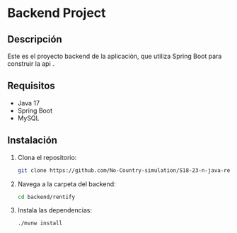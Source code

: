 # Backend Project

## Descripción

Este es el proyecto backend de la aplicación, que utiliza Spring Boot para construir la api .

## Requisitos
- Java 17
- Spring Boot
- MySQL

## Instalación
1. Clona el repositorio:
   ```bash
   git clone https://github.com/No-Country-simulation/S18-23-n-java-react.git

2. Navega a la carpeta del backend:
   ```bash
   cd backend/rentify
   
3. Instala las dependencias:
   ```bash
   ./mvnw install